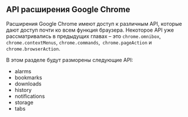 ## API расширения Google Chrome

Расширения Google Chrome имеют доступ к различным API, которые дают доступ почти ко всем функция браузера. Некоторое API уже рассматривались в предыдущих главах – это `chrome.omnibox`, `chrome.contextMenus`, `chrome.commands`,` chrome.pageAction` и `chrome.browserAction`.

В этом разделе будут разморены следующие API:

* alarms
* bookmarks
* downloads
* history
* notifications
* storage
* tabs



